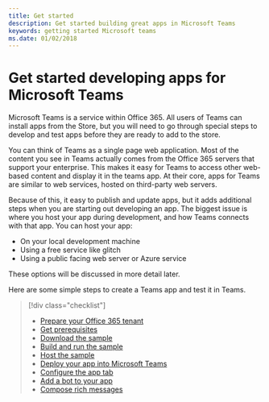 ```yaml
---
title: Get started
description: Get started building great apps in Microsoft Teams
keywords: getting started Microsoft teams
ms.date: 01/02/2018
---
```

# Get started developing apps for Microsoft Teams

Microsoft Teams is a service within Office 365. All users of Teams can install apps from the Store, but you will need to go through special steps to develop and test apps before they are ready to add to the store.

You can think of Teams as a single page web application. Most of the content you see in Teams actually comes from the Office 365 servers that support your enterprise. This makes it easy for Teams to access other web-based content and display it in the teams app. At their core, apps for Teams are similar to web services, hosted on third-party web servers.

Because of this, it easy to publish and update apps, but it adds additional steps when you are starting out developing an app.
The biggest issue is where you host your app during development, and how Teams connects with that app. You can host your app:

* On your local development machine
* Using a free service like glitch
* Using a public facing web server or Azure service

These options will be discussed in more detail later.

Here are some simple steps to create a Teams app and test it in Teams.

> [!div class="checklist"]
> * [Prepare your Office 365 tenant](~/get-started/get-started-tenant)
> * [Get prerequisites](~/get-started/get-started-nodejs#GetPrerequisites)
> * [Download the sample](~/get-started/get-started-nodejs#DownloadSample)
> * [Build and run the sample](~/get-started/get-started-nodejs#BuildRun)
> * [Host the sample](~/get-started/get-started-nodejs#HostSample)
> * [Deploy your app into Microsoft Teams](~/get-started/get-started-nodejs#DeployToTeams)
> * [Configure the app tab](~/get-started/get-started-nodejs#ConfigureTheAppTab)
> * [Add a bot to your app](~/get-started/get-started-nodejs#AddBot)
> * [Compose rich messages](~/get-started/get-started-nodejs#ComposeRichMessages)
